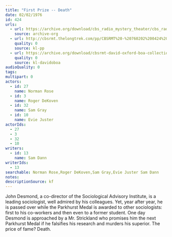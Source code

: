 ```yaml
---
title: "First Prize -- Death"
date: 02/02/1976
id: 424
urls: 
  - url: https://archive.org/download/cbs_radio_mystery_theater/cbs_radio_mystery_theater-0401-0450.zip/cbs_radio_mystery_theater-0401-0450%2Fcbsrmt_0424_first_prize_death.mp3
    source: archive-org
  - url: http://cbsrmt.thelongtrek.com/pp/CBSRMT%20-%20760202%200424%20First%20Prize--Death_pp.mp3
    quality: 0
    source: kl-pp
  - url: https://archive.org/download/cbsrmt-david-oxford-boa-collection/CBSRMT-760202-0424-First-Prize--Death-(128-44)_KIXI-{BoA}.mp3
    quality: 0
    source: kl-davidoboa
audioQuality: 0
tags: 
multipart: 0
actors:  
  - id: 27
    name: Norman Rose  
  - id: 3
    name: Roger DeKoven  
  - id: 32
    name: Sam Gray  
  - id: 10
    name: Evie Juster
actorIds:  
  - 27  
  - 3  
  - 32  
  - 10
writers:  
  - id: 13
    name: Sam Dann
writerIds:  
  - 13
searchable: Norman Rose,Roger DeKoven,Sam Gray,Evie Juster Sam Dann
notes: 
descriptionSource: kf
---
```

John Desmond, a co-director of the Sociological Advisory Institute, is a leading sociologist, well admired by his colleagues. Yet, year after year, he is passed over while the Parkhurst Medal is awarded to other sociologists: first to his co-workers and then even to a former student. One day Desmond is approached by a Mr. Strickland who promises him the next Parkhurst Medal if he falsifies his research and murders his superior. The price of fame? Death.